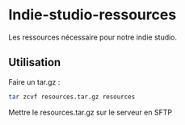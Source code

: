 # Indie-studio-ressources

Les ressources nécessaire pour notre indie studio.

## Utilisation

Faire un tar.gz :
```sh
tar zcvf resources.tar.gz resources
```
Mettre le resources.tar.gz sur le serveur en SFTP
